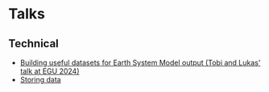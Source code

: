 # Talks

## Technical

* [Building useful datasets for
Earth System Model output (Tobi and Lukas' talk at EGU 2024)](https://tobi.pages.gwdg.de/egu2024/slides.html)
* [Storing data](storing_data/index.md)
